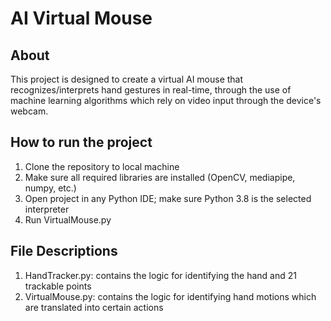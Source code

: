 # AI Virtual Mouse

## About

This project is designed to create a virtual AI mouse that recognizes/interprets hand gestures in real-time, through the use of machine learning algorithms which rely on video input through the device's webcam. 

## How to run the project

1. Clone the repository to local machine
2. Make sure all required libraries are installed (OpenCV, mediapipe, numpy, etc.)
3. Open project in any Python IDE; make sure Python 3.8 is the selected interpreter
4. Run VirtualMouse.py

## File Descriptions

1. HandTracker.py: contains the logic for identifying the hand and 21 trackable points
2. VirtualMouse.py: contains the logic for identifying hand motions which are translated into certain actions
